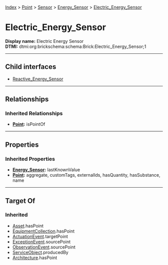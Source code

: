 [Index](../../../../index.md) > [Point](../../../Point.md) > [Sensor](../../Sensor.md) > [Energy_Sensor](../Energy_Sensor.md) > [Electric_Energy_Sensor](#)
# Electric_Energy_Sensor

**Display name:** Electric Energy Sensor<br />
**DTMI:** dtmi:org:brickschema:schema:Brick:Electric_Energy_Sensor;1

---

## Child interfaces
* [Reactive_Energy_Sensor](Reactive_Energy_Sensor.md)

---

## Relationships

### Inherited Relationships
* **[Point](../../../Point.md):** isPointOf

---

## Properties

### Inherited Properties
* **[Energy_Sensor](../Energy_Sensor.md):** lastKnownValue
* **[Point](../../../Point.md):** aggregate, customTags, externalIds, hasQuantity, hasSubstance, name

---

## Target Of
### Inherited
* [Asset](../../../../Asset/Asset.md).hasPoint
* [EquipmentCollection](../../../../Collection/EquipmentCollection.md).hasPoint
* [ActuationEvent](../../../../Event/PointEvent/ActuationEvent.md).targetPoint
* [ExceptionEvent](../../../../Event/PointEvent/ExceptionEvent.md).sourcePoint
* [ObservationEvent](../../../../Event/PointEvent/ObservationEvent.md).sourcePoint
* [ServiceObject](../../../../Information/ServiceObject/ServiceObject.md).producedBy
* [Architecture](../../../../Space/Architecture/Architecture.md).hasPoint
